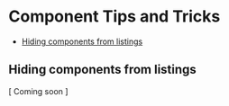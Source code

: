 # Component Tips and Tricks

<!-- START doctoc generated TOC please keep comment here to allow auto update -->
<!-- DON'T EDIT THIS SECTION, INSTEAD RE-RUN doctoc TO UPDATE -->


- [Hiding components from listings](#hiding-components-from-listings)

<!-- END doctoc generated TOC please keep comment here to allow auto update -->

## Hiding components from listings

[ Coming soon ]